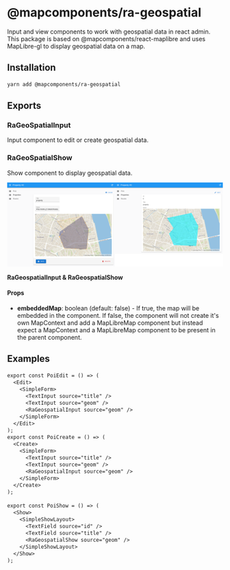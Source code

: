 # @mapcomponents/ra-geospatial

Input and view components to work with geospatial data in react admin. This package is based on @mapcomponents/react-maplibre and uses MapLibre-gl to display geospatial data on a map.

## Installation

```bash
yarn add @mapcomponents/ra-geospatial
```

## Exports

### RaGeoSpatialInput

Input component to edit or create geospatial data.

### RaGeoSpatialShow

Show component to display geospatial data.

![RaGeospatialInput & RaGeospatialShow](https://github.com/mapcomponents/ra-geospatial/blob/main/assets/ra_geospatial_screenshots.png?raw=true)

**RaGeospatialInput & RaGeospatialShow**

#### Props

- **embeddedMap**: boolean (default: false) - If true, the map will be embedded in the component. If false, the component will not create it's own MapContext and add a MapLibreMap component but instead expect a MapContext and a MapLibreMap component to be present in the parent component.

## Examples

```
export const PoiEdit = () => (
  <Edit>
    <SimpleForm>
      <TextInput source="title" />
      <TextInput source="geom" />
      <RaGeospatialInput source="geom" />
    </SimpleForm>
  </Edit>
);
export const PoiCreate = () => (
  <Create>
    <SimpleForm>
      <TextInput source="title" />
      <TextInput source="geom" />
      <RaGeospatialInput source="geom" />
    </SimpleForm>
  </Create>
);

export const PoiShow = () => (
  <Show>
    <SimpleShowLayout>
      <TextField source="id" />
      <TextField source="title" />
      <RaGeospatialShow source="geom" />
    </SimpleShowLayout>
  </Show>
);
```